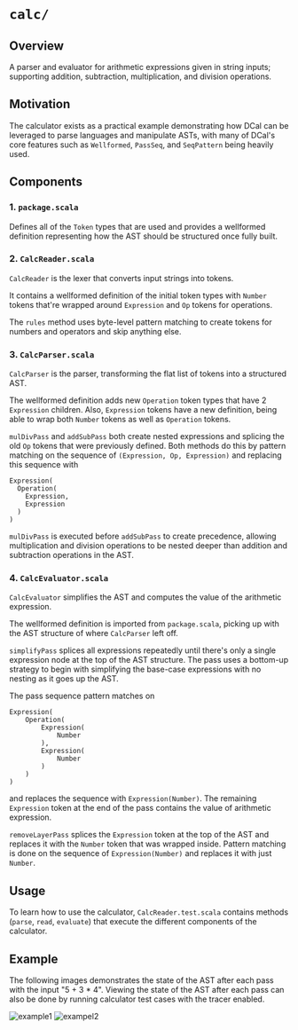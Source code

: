 # ```calc/```

## Overview
A parser and evaluator for arithmetic expressions given in string inputs; supporting addition, subtraction, multiplication, and division operations.


## Motivation
The calculator exists as a practical example demonstrating how DCal can be leveraged to parse languages and manipulate ASTs, with many of DCal's core features such as ```Wellformed```, ```PassSeq```, and ```SeqPattern``` being heavily used.


## Components

### 1. ```package.scala```
Defines all of the ```Token``` types that are used and provides a wellformed definition representing how the AST should be structured once fully built.


### 2. ```CalcReader.scala```
```CalcReader``` is the lexer that converts input strings into tokens. 

It contains a wellformed definition of the initial token types with ```Number``` tokens that're wrapped around ```Expression``` and ```Op``` tokens for operations.

The ```rules``` method uses byte-level pattern matching to create tokens for numbers and operators and skip anything else.


### 3. ```CalcParser.scala```
```CalcParser``` is the parser, transforming the flat list of tokens into a structured AST.

The wellformed definition adds new ```Operation``` token types that have 2 ```Expression``` children. Also, ```Expression``` tokens have a new definition, being able to wrap both ```Number``` tokens as well as ```Operation``` tokens.

```mulDivPass``` and ```addSubPass``` both create nested expressions and splicing the old ```Op``` tokens that were previously defined. Both methods do this by pattern matching on the sequence of ```(Expression, Op, Expression)``` and replacing this sequence with

```
Expression(
  Operation(
    Expression,
    Expression
  )
)
```

```mulDivPass``` is executed before ```addSubPass``` to create precedence, allowing multiplication and division operations to be nested deeper than addition and subtraction operations in the AST. 


### 4. ```CalcEvaluator.scala```
```CalcEvaluator``` simplifies the AST and computes the value of the arithmetic expression.

The wellformed definition is imported from ```package.scala```, picking up with the AST structure of where ```CalcParser``` left off.

```simplifyPass``` splices all expressions repeatedly until there's only a single expression node at the top of the AST structure. The pass uses a bottom-up strategy to begin with simplifying the base-case expressions with no nesting as it goes up the AST. 

The pass sequence pattern matches on

```
Expression(
    Operation(
        Expression(
            Number
        ),
        Expression(
            Number
        )
    )
)
```

and replaces the sequence with ```Expression(Number)```. The remaining ```Expression``` token at the end of the pass contains the value of arithmetic expression.

```removeLayerPass``` splices the ```Expression``` token at the top of the AST and replaces it with the ```Number``` token that was wrapped inside. Pattern matching is done on the sequence of ```Expression(Number)``` and replaces it with just ```Number```.


## Usage
To learn how to use the calculator, ```CalcReader.test.scala``` contains methods (```parse```, ```read```, ```evaluate```) that execute the different components of the calculator.


## Example
The following images demonstrates the state of the AST after each pass with the input "5 + 3 * 4". Viewing the state of the AST after each pass can also be done by running calculator test cases with the tracer enabled. 

![example1](img/example1.jpg)
![exampel2](img/example2.jpg)
